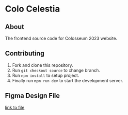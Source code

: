 # Colo Celestia

## About

The frontend source code for Colosseum 2023 website.

## Contributing

1. Fork and clone this repository.
1. Run ` git checkout source ` to change branch.
1. Run ` npm install ` to setup project.
1. Finally run ` npm run dev ` to start the development server.

## Figma Design File

[link to file](https://www.figma.com/file/hhwnywWtrP8YDLEvJfCfCg/Untitled?node-id=0%3A1&t=9B127QHcYJRcCoEz-1)
